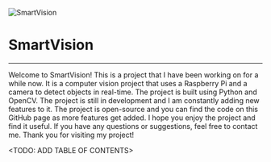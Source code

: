 
![SmartVision](./images/beautiful-overview-shot-1.JPG)

# SmartVision

____________________________________________________________________________________________________________________________

Welcome to SmartVision! This is a project that I have been working on for a while now. It is a computer vision project that uses a Raspberry Pi and a camera to detect objects in real-time. The project is built using Python and OpenCV. The project is still in development and I am constantly adding new features to it. The project is open-source and you can find the code on this GitHub page as more features get added. I hope you enjoy the project and find it useful. If you have any questions or suggestions, feel free to contact me. Thank you for visiting my project!

<TODO: ADD TABLE OF CONTENTS> 


<!--TODO: ADD STRUCTURE OF THE PROJECT-->
